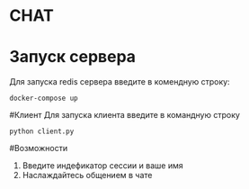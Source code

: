 # CHAT

# Запуск сервера
Для запуска redis сервера введите в комендную строку:
```
docker-compose up
```

#Клиент
Для запуска клиента введите в командную строку
```
python client.py
```

#Возможности
1. Введите индефикатор сессии и ваше имя
2. Наслаждайтесь общением в чате

